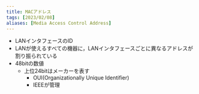 ```yaml
---
title: MACアドレス
tags: [2023/02/08]
aliases: [Media Access Control Address]
---
```



- LANインタフェースのID
- LANが使えるすべての機器に，LANインタフェースごとに異なるアドレスが割り振られている
- 48bitの数値
	- 上位24bitはメーカーを表す
		- OUI(Organizationally Unique Identifier)
		- IEEEが管理